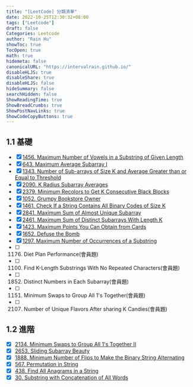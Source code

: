 ```yaml
---
title: "[LeetCode] 分類清單"
date: 2022-10-25T12:30:32+08:00
tags: ["Leetcode"]
draft: false
Categories: Leetcode
author: "Rain Hu"
showToc: true
TocOpen: true
math: true
hidemeta: false
canonicalURL: "https://intervalrain.github.io/"
disableHLJS: true
disableShare: true
disableHLJS: false
hideSummary: false
searchHidden: false
ShowReadingTime: true
ShowBreadCrumbs: true
ShowPostNavLinks: true
ShowCodeCopyButtons: true
---
```

## 1.1 基礎
- [x] [1456. Maximum Number of Vowels in a Substring of Given Length](/leetcode_list/sliding_window_dblptr/1456)  
- [x] [643. Maximum Average Subarray I](/leetcode_list/sliding_window_dblptr/643)  
- [x] [1343. Number of Sub-arrays of Size K and Average Greater than or Equal to Threshold](/leetcode_list/sliding_window_dblptr/1343)  
- [x] [2090. K Radius Subarray Averages](/leetcode_list/sliding_window_dblptr/2090)  
- [x] [2379. Minimum Recolors to Get K Consecutive Black Blocks](/leetcode_list/sliding_window_dblptr/2379)  
- [x] [1052. Grumpy Bookstore Owner](/leetcode_list/sliding_window_dblptr/1052)  
- [x] [1461. Check If a String Contains All Binary Codes of Size K](/leetcode_list/sliding_window_dblptr/1461)  
- [x] [2841. Maximum Sum of Almost Unique Subarray](/leetcode_list/sliding_window_dblptr/2841)  
- [x] [2461. Maximum Sum of Distinct Subarrays With Length K](/leetcode_list/sliding_window_dblptr/2461)  
- [x] [1423. Maximum Points You Can Obtain from Cards](/leetcode_list/sliding_window_dblptr/1423)  
- [x] [1652. Defuse the Bomb](/leetcode_list/sliding_window_dblptr/1652)  
- [x] [1297. Maximum Number of Occurrences of a Substring](/leetcode_list/sliding_window_dblptr/1297)  
- [ ] 1176. Diet Plan Performance(會員題)
- [ ] 1100. Find K-Length Substrings With No Repeated Characters(會員題)
- [ ] 1852. Distinct Numbers in Each Subarray(會員題)
- [ ] 1151. Minimum Swaps to Group All 1's Together(會員題)
- [ ] 2107. Number of Unique Flavors After sharing K Candies(會員題)

## 1.2 進階
- [x] [2134. Minimum Swaps to Group All 1's Together II](/leetcode_list/sliding_window_dblptr/2134)  
- [x] [2653. Sliding Subarray Beauty](/leetcode_list/sliding_window_dblptr/2653)  
- [x] [1888. Minimum Number of Flips to Make the Binary String Alternating](/leetcode_list/sliding_window_dblptr/1888)  
- [x] [567. Permutation in String](/leetcode_list/sliding_window_dblptr/567)    
- [x] [438. Find All Anagrams in a String](/leetcode_list/sliding_window_dblptr/438)    
- [x] [30. Substring with Concatenation of All Words](/leetcode_list/sliding_window_dblptr/30)    